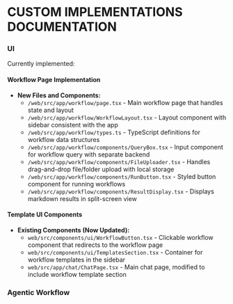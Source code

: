 # CUSTOM IMPLEMENTATIONS DOCUMENTATION

### UI
Currently implemented:

#### Workflow Page Implementation
- **New Files and Components:**
  - `/web/src/app/workflow/page.tsx` - Main workflow page that handles state and layout
  - `/web/src/app/workflow/WorkflowLayout.tsx` - Layout component with sidebar consistent with the app
  - `/web/src/app/workflow/types.ts` - TypeScript definitions for workflow data structures
  - `/web/src/app/workflow/components/QueryBox.tsx` - Input component for workflow query with separate backend
  - `/web/src/app/workflow/components/FileUploader.tsx` - Handles drag-and-drop file/folder upload with local storage
  - `/web/src/app/workflow/components/RunButton.tsx` - Styled button component for running workflows
  - `/web/src/app/workflow/components/ResultDisplay.tsx` - Displays markdown results in split-screen view

#### Template UI Components
- **Existing Components (Now Updated):**
  - `web/src/components/ui/WorkflowButton.tsx` - Clickable workflow component that redirects to the workflow page
  - `web/src/components/ui/TemplatesSection.tsx` - Container for workflow templates in the sidebar
  - `web/src/app/chat/ChatPage.tsx` - Main chat page, modified to include workflow template section

### Agentic Workflow
